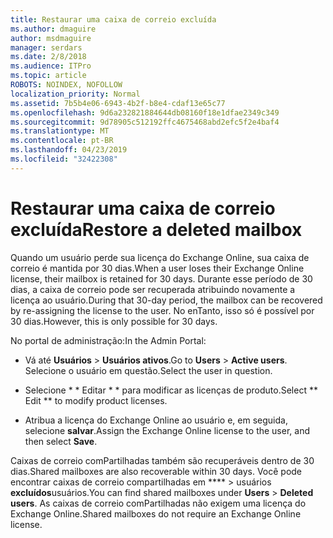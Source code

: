 ```yaml
---
title: Restaurar uma caixa de correio excluída
ms.author: dmaguire
author: msdmaguire
manager: serdars
ms.date: 2/8/2018
ms.audience: ITPro
ms.topic: article
ROBOTS: NOINDEX, NOFOLLOW
localization_priority: Normal
ms.assetid: 7b5b4e06-6943-4b2f-b8e4-cdaf13e65c77
ms.openlocfilehash: 9d6a232821884644db08160f18e1dfae2349c349
ms.sourcegitcommit: 9d78905c512192ffc4675468abd2efc5f2e4baf4
ms.translationtype: MT
ms.contentlocale: pt-BR
ms.lasthandoff: 04/23/2019
ms.locfileid: "32422308"
---
```

# <a name="restore-a-deleted-mailbox"></a><span data-ttu-id="a8bbe-102">Restaurar uma caixa de correio excluída</span><span class="sxs-lookup"><span data-stu-id="a8bbe-102">Restore a deleted mailbox</span></span>

<span data-ttu-id="a8bbe-103">Quando um usuário perde sua licença do Exchange Online, sua caixa de correio é mantida por 30 dias.</span><span class="sxs-lookup"><span data-stu-id="a8bbe-103">When a user loses their Exchange Online license, their mailbox is retained for 30 days.</span></span> <span data-ttu-id="a8bbe-104">Durante esse período de 30 dias, a caixa de correio pode ser recuperada atribuindo novamente a licença ao usuário.</span><span class="sxs-lookup"><span data-stu-id="a8bbe-104">During that 30-day period, the mailbox can be recovered by re-assigning the license to the user.</span></span> <span data-ttu-id="a8bbe-105">No enTanto, isso só é possível por 30 dias.</span><span class="sxs-lookup"><span data-stu-id="a8bbe-105">However, this is only possible for 30 days.</span></span>
  
<span data-ttu-id="a8bbe-106">No portal de administração:</span><span class="sxs-lookup"><span data-stu-id="a8bbe-106">In the Admin Portal:</span></span>
  
- <span data-ttu-id="a8bbe-107">Vá até **Usuários** \> **Usuários ativos**.</span><span class="sxs-lookup"><span data-stu-id="a8bbe-107">Go to **Users** \> **Active users**.</span></span> <span data-ttu-id="a8bbe-108">Selecione o usuário em questão.</span><span class="sxs-lookup"><span data-stu-id="a8bbe-108">Select the user in question.</span></span>
    
- <span data-ttu-id="a8bbe-109">Selecione \* \* Editar \* \* para modificar as licenças de produto.</span><span class="sxs-lookup"><span data-stu-id="a8bbe-109">Select \*\* Edit \*\* to modify product licenses.</span></span> 
    
- <span data-ttu-id="a8bbe-110">Atribua a licença do Exchange Online ao usuário e, em seguida, selecione **salvar**.</span><span class="sxs-lookup"><span data-stu-id="a8bbe-110">Assign the Exchange Online license to the user, and then select **Save**.</span></span>
    
<span data-ttu-id="a8bbe-111">Caixas de correio comPartilhadas também são recuperáveis dentro de 30 dias.</span><span class="sxs-lookup"><span data-stu-id="a8bbe-111">Shared mailboxes are also recoverable within 30 days.</span></span> <span data-ttu-id="a8bbe-112">Você pode encontrar caixas de correio compartilhadas em \*\*\*\* \> usuários **excluídos**usuários.</span><span class="sxs-lookup"><span data-stu-id="a8bbe-112">You can find shared mailboxes under **Users** \> **Deleted users**.</span></span> <span data-ttu-id="a8bbe-113">As caixas de correio comPartilhadas não exigem uma licença do Exchange Online.</span><span class="sxs-lookup"><span data-stu-id="a8bbe-113">Shared mailboxes do not require an Exchange Online license.</span></span>
  

